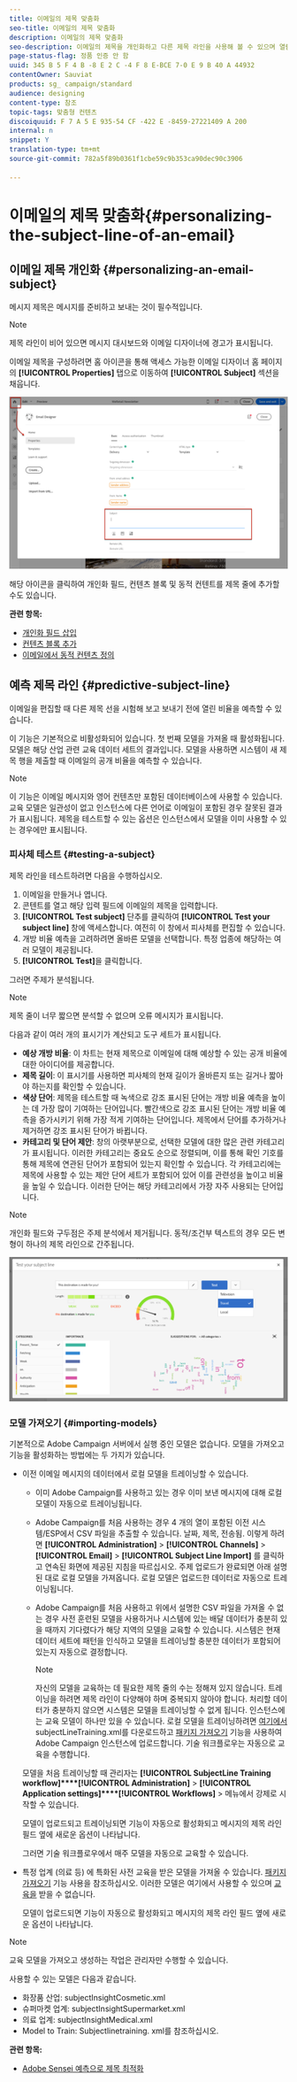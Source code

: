 ```yaml
---
title: 이메일의 제목 맞춤화
seo-title: 이메일의 제목 맞춤화
description: 이메일의 제목 맞춤화
seo-description: 이메일의 제목을 개인화하고 다른 제목 라인을 사용해 볼 수 있으며 열람률을 예측할 수 있습니다.
page-status-flag: 정품 인증 안 함
uuid: 345 B 5 F 4 B -8 E 2 C -4 F 8 E-BCE 7-0 E 9 B 40 A 44932
contentOwner: Sauviat
products: sg_ campaign/standard
audience: designing
content-type: 참조
topic-tags: 맞춤형 컨텐츠
discoiquuid: F 7 A 5 E 935-54 CF -422 E -8459-27221409 A 200
internal: n
snippet: Y
translation-type: tm+mt
source-git-commit: 782a5f89b0361f1cbe59c9b353ca90dec90c3906

---
```



# 이메일의 제목 맞춤화{#personalizing-the-subject-line-of-an-email}

## 이메일 제목 개인화 {#personalizing-an-email-subject}

메시지 제목은 메시지를 준비하고 보내는 것이 필수적입니다.

>[!NOTE]
>
>제목 라인이 비어 있으면 메시지 대시보드와 이메일 디자이너에 경고가 표시됩니다.

이메일 제목을 구성하려면 홈 아이콘을 통해 액세스 가능한 이메일 디자이너 홈 페이지의 **[!UICONTROL Properties]** 탭으로 이동하여 **[!UICONTROL Subject]** 섹션을 채웁니다.

![](assets/email_designer_subject.png)

해당 아이콘을 클릭하여 개인화 필드, 컨텐츠 블록 및 동적 컨텐트를 제목 줄에 추가할 수도 있습니다.

**관련 항목:**

* [개인화 필드 삽입](../../designing/using/inserting-a-personalization-field.md)
* [컨텐츠 블록 추가](../../designing/using/adding-a-content-block.md)
* [이메일에서 동적 컨텐츠 정의](../../designing/using/defining-dynamic-content-in-an-email.md)

## 예측 제목 라인 {#predictive-subject-line}

이메일을 편집할 때 다른 제목 선을 시험해 보고 보내기 전에 열린 비율을 예측할 수 있습니다.

이 기능은 기본적으로 비활성화되어 있습니다. 첫 번째 모델을 가져올 때 활성화됩니다. 모델은 해당 산업 관련 교육 데이터 세트의 결과입니다. 모델을 사용하면 시스템이 새 제목 행을 제출할 때 이메일의 공개 비율을 예측할 수 있습니다.

>[!NOTE]
>
>이 기능은 이메일 메시지와 영어 컨텐츠만 포함된 데이터베이스에 사용할 수 있습니다. 교육 모델은 일관성이 없고 인스턴스에 다른 언어로 이메일이 포함된 경우 잘못된 결과가 표시됩니다. 제목을 테스트할 수 있는 옵션은 인스턴스에서 모델을 이미 사용할 수 있는 경우에만 표시됩니다.

### 피사체 테스트 {#testing-a-subject}

제목 라인을 테스트하려면 다음을 수행하십시오.

1. 이메일을 만들거나 엽니다.
1. 콘텐트를 열고 해당 입력 필드에 이메일의 제목을 입력합니다.
1. **[!UICONTROL Test subject]** 단추를 클릭하여 **[!UICONTROL Test your subject line]** 창에 액세스합니다. 여전히 이 창에서 피사체를 편집할 수 있습니다.
1. 개방 비율 예측을 고려하려면 올바른 모델을 선택합니다. 특정 업종에 해당하는 여러 모델이 제공됩니다.
1. **[!UICONTROL Test]**&#x200B;을 클릭합니다.

그러면 주제가 분석됩니다.

>[!NOTE]
>
>제목 줄이 너무 짧으면 분석할 수 없으며 오류 메시지가 표시됩니다.

다음과 같이 여러 개의 표시기가 계산되고 도구 세트가 표시됩니다.

* **예상 개방 비율**: 이 차트는 현재 제목으로 이메일에 대해 예상할 수 있는 공개 비율에 대한 아이디어를 제공합니다.
* **제목 길이**: 이 표시기를 사용하면 피사체의 현재 길이가 올바른지 또는 길거나 짧아야 하는지를 확인할 수 있습니다.
* **색상 단어**: 제목을 테스트할 때 녹색으로 강조 표시된 단어는 개방 비율 예측을 높이는 데 가장 많이 기여하는 단어입니다. 빨간색으로 강조 표시된 단어는 개방 비율 예측을 증가시키기 위해 가장 적게 기여하는 단어입니다. 제목에서 단어를 추가하거나 제거하면 강조 표시된 단어가 바뀝니다.
* **카테고리 및 단어 제안**: 창의 아랫부분으로, 선택한 모델에 대한 많은 관련 카테고리가 표시됩니다. 이러한 카테고리는 중요도 순으로 정렬되며, 이를 통해 확인 기호를 통해 제목에 연관된 단어가 포함되어 있는지 확인할 수 있습니다. 각 카테고리에는 제목에 사용할 수 있는 제안 단어 세트가 포함되어 있어 이를 관련성을 높이고 비율을 높일 수 있습니다. 이러한 단어는 해당 카테고리에서 가장 자주 사용되는 단어입니다.

>[!NOTE]
>
>개인화 필드와 구두점은 주제 분석에서 제거됩니다. 동적/조건부 텍스트의 경우 모든 변형이 하나의 제목 라인으로 간주됩니다.

![](assets/predictive_subject_line_example.png)

### 모델 가져오기 {#importing-models}

기본적으로 Adobe Campaign 서버에서 실행 중인 모델은 없습니다. 모델을 가져오고 기능을 활성화하는 방법에는 두 가지가 있습니다.

* 이전 이메일 메시지의 데이터에서 로컬 모델을 트레이닝할 수 있습니다.

   * 이미 Adobe Campaign를 사용하고 있는 경우 이미 보낸 메시지에 대해 로컬 모델이 자동으로 트레이닝됩니다.
   * Adobe Campaign를 처음 사용하는 경우 4 개의 열이 포함된 이전 시스템/ESP에서 CSV 파일을 추출할 수 있습니다. 날짜, 제목, 전송됨. 이렇게 하려면 **[!UICONTROL Administration]** &gt; **[!UICONTROL Channels]** &gt; **[!UICONTROL Email]** &gt; **[!UICONTROL Subject Line Import]** 를 클릭하고 연속된 화면에 제공된 지침을 따르십시오. 주제 업로드가 완료되면 아래 설명된 대로 로컬 모델을 가져옵니다. 로컬 모델은 업로드한 데이터로 자동으로 트레이닝됩니다.
   * Adobe Campaign를 처음 사용하고 위에서 설명한 CSV 파일을 가져올 수 없는 경우 사전 훈련된 모델을 사용하거나 시스템에 있는 배달 데이터가 충분히 있을 때까지 기다렸다가 해당 지역의 모델을 교육할 수 있습니다. 시스템은 현재 데이터 세트에 패턴을 인식하고 모델을 트레이닝할 충분한 데이터가 포함되어 있는지 자동으로 결정합니다.

      >[!NOTE]
      >
      >자신의 모델을 교육하는 데 필요한 제목 줄의 수는 정해져 있지 않습니다. 트레이닝을 하려면 제목 라인이 다양해야 하며 중복되지 않아야 합니다. 처리할 데이터가 충분하지 않으면 시스템은 모델을 트레이닝할 수 없게 됩니다. 인스턴스에는 교육 모델이 하나만 있을 수 있습니다.
   로컬 모델을 트레이닝하려면 [여기에서](https://support.neolane.net/webApp/downloadCenter?__userConfig=psaDownloadCenter) subjectLineTraining.xml를 다운로드하고 [패키지 가져오기](../../automating/using/managing-packages.md) 기능을 사용하여 Adobe Campaign 인스턴스에 업로드합니다. 기술 워크플로우는 자동으로 교육을 수행합니다.

   모델을 처음 트레이닝할 때 관리자는 **[!UICONTROL SubjectLine Training workflow]****[!UICONTROL Administration]** &gt; **[!UICONTROL Application settings]****[!UICONTROL Workflows]** &gt; 메뉴에서 강제로 시작할 수 있습니다.

   모델이 업로드되고 트레이닝되면 기능이 자동으로 활성화되고 메시지의 제목 라인 필드 옆에 새로운 옵션이 나타납니다.

   그러면 기술 워크플로우에서 매주 모델을 자동으로 교육할 수 있습니다.

* 특정 업계 (의료 등) 에 특화된 사전 교육을 받은 모델을 가져올 수 있습니다. [패키지 가져오기](../../automating/using/managing-packages.md) 기능 사용을 참조하십시오. 이러한 모델은 여기에서 사용할 수 있으며 [교육을](https://support.neolane.net/webApp/downloadCenter?__userConfig=psaDownloadCenter) 받을 수 없습니다.

   모델이 업로드되면 기능이 자동으로 활성화되고 메시지의 제목 라인 필드 옆에 새로운 옵션이 나타납니다.

>[!NOTE]
>
>교육 모델을 가져오고 생성하는 작업은 관리자만 수행할 수 있습니다.

사용할 수 있는 모델은 다음과 같습니다.

* 화장품 산업: subjectInsightCosmetic.xml
* 슈퍼마켓 업계: subjectInsightSupermarket.xml
* 의료 업계: subjectInsightMedical.xml
* Model to Train: Subjectlinetraining. xml를 참조하십시오.

**관련 항목:**

* [Adobe Sensei 예측으로 제목 최적화](https://helpx.adobe.com/campaign/kb/simplify-campaign-management.html#Createcompellingcontenttailoredtoeveryindividual)
